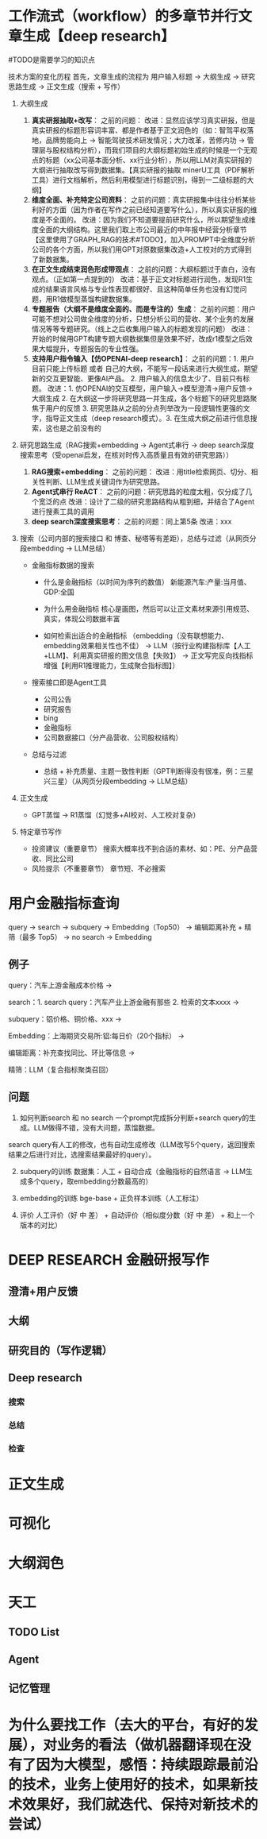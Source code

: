 # 工作流式（workflow）的多章节并行文章生成【deep research】
#TODO是需要学习的知识点

技术方案的变化历程
首先，文章生成的流程为 用户输入标题 -> 大纲生成 -> 研究思路生成 -> 正文生成（搜索 + 写作）

1. 大纲生成
    1. **真实研报抽取+改写**：
        之前的问题：
        改进：显然应该学习真实研报，但是真实研报的标题形容词丰富、都是作者基于正文润色的（如：智驾平权落地，品牌势能向上 -> 智能驾驶技术研发情况；大力改革，苦修内功 -> 管理层与股权结构分析），而我们项目的大纲标题初始生成的时候是一个无观点的标题（xx公司基本面分析、xx行业分析），所以用LLM对真实研报的大纲进行抽取改写得到数据集。【真实研报的抽取 minerU工具（PDF解析工具）进行文档解析，然后利用模型进行标题识别，得到一二级标题的大纲】
    2. **维度全面、补充特定公司资料**：
        之前的问题：真实研报集中往往分析某些利好的方面（因为作者在写作之前已经知道要写什么），所以真实研报的维度是不全面的。
        改进：因为我们不知道要提前研究什么，所以期望生成维度全面的大纲结构。这里我们取上市公司最近的中年报中经营分析章节【这里使用了GRAPH_RAG的技术#TODO】，加入PROMPT中全维度分析公司的各个方面，所以我们用GPT对原数据集改造+人工校对的方式得到了新数据集。
    3. **在正文生成结束润色形成带观点**：
        之前的问题：大纲标题过于直白，没有观点。（正如第一点提到的）
        改进：基于正文对标题进行润色，发现R1生成的结果语言风格与专业性表现都很好、且这种简单任务也没有幻觉问题，用R1做模型蒸馏构建数据集。
    4. **专题报告（大纲不是维度全面的、而是专注的）生成**：
        之前的问题：用户可能不想对公司做全维度的分析，只想分析公司的营收、某个业务的发展情况等等专题研究。（线上之后收集用户输入的标题发现的问题）
        改进：开始的时候用GPT构建专题大纲数据集但是效果不好，改成r1模型之后效果大幅提升，专题报告的专业性强。
    5. **支持用户指令输入【仿OPENAI-deep research】**：
        之前的问题：1. 用户目前只能上传标题 或者 自己的大纲，不能写一段话来进行大纲生成，期望新的交互更智能、更像AI产品。 2. 用户输入的信息太少了、目前只有标题。
        改进：1. 仿OPENAI的交互模型，用户输入->模型澄清->用户反馈->大纲生成 2. 在大纲这一步将研究思路一并生成，各个标题下的研究思路聚焦于用户的反馈 3. 研究思路从之前的分点列举改为一段逻辑性更强的文字，指导正文生成（deep research模式）。3. 在生成大纲之前进行信息搜索，这也是之前没有的


2. 研究思路生成（RAG搜索+embedding -> Agent式串行 -> deep search深度搜索思考（受openai启发，在核对时传入高质量且有效的研究思路））
    1. **RAG搜索+embedding**：
        之前的问题：
        改进：用title检索网页、切分、相关性判断、LLM生成关键词作为研究思路。
    2. **Agent式串行 ReACT**：
        之前的问题：研究思路的粒度太粗，仅分成了几个宽泛的点
        改进：设计了二级的研究思路结构从粗到细，并结合了Agent进行搜素工具的调用
    3. **deep search深度搜索思考**：
        之前的问题：同上第5条
        改进：xxx

3. 搜索（公司内部的搜索接口 和 博查、秘塔等有差距），总结与过滤（从网页分段embedding -> LLM总结）
    - 金融指标数据的搜索
        - 什么是金融指标（以时间为序列的数值）
        新能源汽车:产量:当月值、GDP:全国
    
        - 为什么用金融指标
        核心是画图，然后可以让正文素材来源引用规范、真实，体现公司数据丰富
    
        - 如何检索出适合的金融指标
        （embedding（没有联想能力、embedding效果相关性也不佳） -> LLM（按行业构建指标库【人工+LLM】、利用真实研报的图文信息【失败】） -> 正文写完反向找指标增强【利用R1推理能力，生成聚合指标图】）

    - 搜索接口即是Agent工具
        - 公司公告
        - 研究报告
        - bing
        - 金融指标
        - 公司数据接口（分产品营收、公司股权结构）
    
    - 总结与过滤
        - 总结 + 补充质量、主题一致性判断（GPT判断得没有很准，例：三星 兴三星）（从网页分段embedding -> LLM总结）

4. 正文生成
    - GPT蒸馏 -> R1蒸馏（幻觉多+AI校对、人工校对复杂）

5. 特定章节写作
    - 投资建议（重要章节）
    搜索大概率找不到合适的素材、如：PE、分产品营收、同比公司
    - 风险提示（不重要章节）
    章节短、不必搜索


# 用户金融指标查询
query -> search    -> subquery -> Embedding（Top50） -> 编辑距离补充 + 精筛（最多 Top5）
      -> no search -> Embedding

## 例子
query：汽车上游金融成本价格 -> 

search：1. search query：汽车产业上游金融有那些 2. 检索的文本xxxx -> 

subquery：铝价格、铜价格、xxx -> 

Embedding：上海期货交易所:铝:每日价（20个指标） -> 

编辑距离：补充查找同比、环比等信息 -> 

精筛：LLM（复合指标聚类召回）

## 问题
1. 如何判断search 和 no search
一个prompt完成拆分判断+search query的生成。LLM做得不错，没有大问题，蒸馏数据。

search query有人工的修改，也有自动生成修改（LLM改写5个query，返回搜索结果之后进行对比，选搜索结果最好的query）。

2. subquery的训练
数据集：人工 + 自动合成（金融指标的自然语言 -> LLM生成多个query，取embedding分数最高的）

3. embedding的训练
bge-base + 正负样本训练（人工标注）

4. 评价
人工评价（好 中 差） + 自动评价（相似度分数（好 中 差） + 和上一个版本的对比）


# DEEP RESEARCH 金融研报写作

## 澄清+用户反馈

## 大纲

## 研究目的（写作逻辑）

## Deep research
### 搜索

### 总结

### 检查

# 正文生成

# 可视化

# 大纲润色


# 天工

## TODO List

## Agent

## 记忆管理

## 


# 为什么要找工作（去大的平台，有好的发展），对业务的看法（做机器翻译现在没有了因为大模型，感悟：持续跟踪最前沿的技术，业务上使用好的技术，如果新技术效果好，我们就迭代、保持对新技术的尝试）
